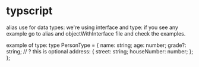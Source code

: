 # typscript

alias use for data types:
we're using interface and type: if you see any example go to alias and objectWithInterface file and check the examples.

example of type:
        type PersonType = {
        name: string;
        age: number;
        grade?: string;  // ? this is optional
            address: {
            street: string;
            houseNumber: number;
                };
        };
